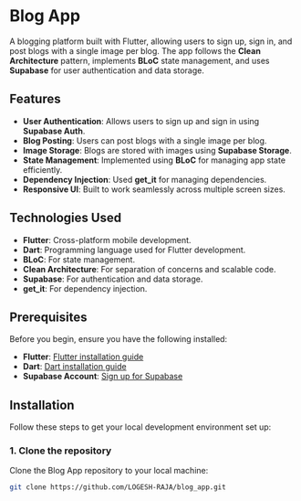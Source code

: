 # Blog App

A blogging platform built with Flutter, allowing users to sign up, sign in, and post blogs with a single image per blog. The app follows the **Clean Architecture** pattern, implements **BLoC** state management, and uses **Supabase** for user authentication and data storage.

## Features

- **User Authentication**: Allows users to sign up and sign in using **Supabase Auth**.
- **Blog Posting**: Users can post blogs with a single image per blog. 
- **Image Storage**: Blogs are stored with images using **Supabase Storage**.
- **State Management**: Implemented using **BLoC** for managing app state efficiently.
- **Dependency Injection**: Used **get_it** for managing dependencies.
- **Responsive UI**: Built to work seamlessly across multiple screen sizes.

## Technologies Used

- **Flutter**: Cross-platform mobile development.
- **Dart**: Programming language used for Flutter development.
- **BLoC**: For state management.
- **Clean Architecture**: For separation of concerns and scalable code.
- **Supabase**: For authentication and data storage.
- **get_it**: For dependency injection.

## Prerequisites

Before you begin, ensure you have the following installed:

- **Flutter**: [Flutter installation guide](https://flutter.dev/docs/get-started/install)
- **Dart**: [Dart installation guide](https://dart.dev/get-dart)
- **Supabase Account**: [Sign up for Supabase](https://supabase.io/)

## Installation

Follow these steps to get your local development environment set up:

### 1. Clone the repository

Clone the Blog App repository to your local machine:

```bash
git clone https://github.com/LOGESH-RAJA/blog_app.git
